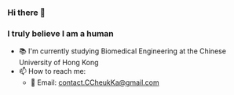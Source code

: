 ### Hi there 👋
### I truly believe I am a human

- 📚 I'm currently studying Biomedical Engineering at the Chinese University of Hong Kong
- 📫 How to reach me:
  - 📧 Email: [contact.CCheukKa@gmail.com](mailto:contact.CCheukKa@gmail.com)

<!--
**CCheukKa/CCheukKa** is a ✨ _special_ ✨ repository because its `README.md` (this file) appears on your GitHub profile.

Here are some ideas to get you started:

- 🔭 I’m currently working on ...
- 🌱 I’m currently learning ...
- 👯 I’m looking to collaborate on ...
- 🤔 I’m looking for help with ...
- 💬 Ask me about ...
- 📫 How to reach me: ...
- 😄 Pronouns: ...
- ⚡ Fun fact: ...
-->
